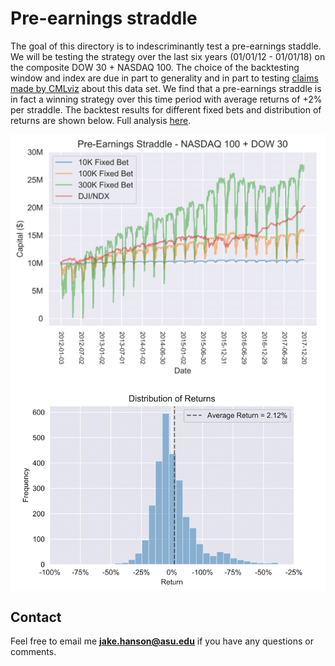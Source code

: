# Pre-earnings straddle
The goal of this directory is to indescriminantly test a pre-earnings staddle. We will be testing the strategy over the last six years (01/01/12 - 01/01/18) on the composite DOW 30 + NASDAQ 100. The choice of the backtesting window and index are due in part to generality and in part to testing [claims made by CMLviz](https://vimeo.com/255317960) about this data set. We find that a pre-earnings straddle is in fact a winning strategy over this time period with average returns of +2% per straddle. The backtest results for different fixed bets and distribution of returns are shown below. Full analysis [here](https://jakerhanson.weebly.com/blog/do-pre-earnings-straddles-work).

<img src="https://github.com/jakehanson/Pre-earnings-Straddle/blob/master/Results/backtests-1.png" align="center" alt="Backtests" title="Backtests" width="650"/>
<img src="https://github.com/jakehanson/Pre-earnings-Straddle/blob/master/Results/returns-1.png" align="center" alt="Returns" title="Returns" width="650"/>

## Contact
Feel free to email me **jake.hanson@asu.edu** if you have any questions or comments.